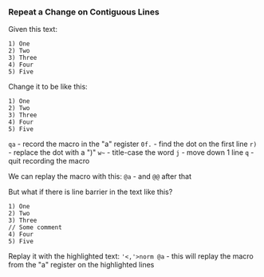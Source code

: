 ### Repeat a Change on Contiguous Lines

Given this text:

```
1) One
2) Two
3) Three
4) Four
5) Five
```

Change it to be like this:

```
1) One
2) Two
3) Three
4) Four
5) Five
```

`qa` - record the macro in the "a" register
`0f.` - find the dot on the first line
`r)` - replace the dot with a ")"
`w~` - title-case the word
`j` - move down 1 line
`q` - quit recording the macro

We can replay the macro with this:
`@a` - and `@@` after that

But what if there is line barrier in the text like this?

```
1) One
2) Two
3) Three
// Some comment
4) Four
5) Five
```

Replay it with the highlighted text:
`'<,'>norm @a` - this will replay the macro from the "a" register on the highlighted lines
